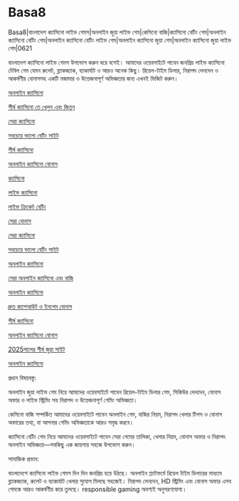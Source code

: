 # Basa8
Basa8|বাংলাদেশ ক্যাসিনো লাইভ গেমস|অনলাইন জুয়া লাইভ গেম|কেসিনো বাজি|ক্যাসিনো বেটিং গেম|অনলাইন ক্যাসিনো বেটিং গেম|অনলাইন ক্যাসিনো বেটিং লাইভ গেম|অনলাইন ক্যাসিনো জুয়া গেম|অনলাইন ক্যাসিনো জুয়া লাইভ গেম|0621

বাংলাদেশ ক্যাসিনো লাইভ গেমস উপভোগ করুন ঘরে বসেই। আমাদের ওয়েবসাইটে পাবেন জনপ্রিয় লাইভ ক্যাসিনো টেবিল গেম যেমন রুলেট, ব্ল্যাকজ্যাক, ব্যাকার্যাট ও আরও অনেক কিছু। রিয়েল-টাইম ডিলার, নিরাপদ লেনদেন ও আকর্ষণীয় বোনাসসহ একটি মজাদার ও উত্তেজনাপূর্ণ অভিজ্ঞতার জন্য এখনই ভিজিট করুন।

<a href="https://basa8vip.net/">অনলাইন ক্যাসিনো</a>

<a href="https://basa8us.net/">শীর্ষ ক্যাসিনো তে খেলুন এবং জিতুন</a>

<a href="https://basa8vip.com/">সেরা ক্যাসিনো</a>

<a href="https://basa8us.com/">সবচেয়ে ভালো বেটিং সাইট</a>

<a href="https://basa8wap.net/">শীর্ষ ক্যাসিনো</a>

<a href="https://basa8wap.com/">অনলাইন ক্যাসিনো বোনাস</a>

<a href="https://basa8live.com/">ক্যাসিনো</a>

<a href="https://basa8live.net/">লাইভ ক্যাসিনো</a>

<a href="https://basa8uk.com/">লাইভ ক্রিকেট বেটিং</a>

<a href="https://basa8uk.net/">সেরা বোনাস</a>

<a href="https://basa8vip.com/">সেরা ক্যাসিনো</a>

<a href="https://basa8us.com/">সবচেয়ে ভালো বেটিং সাইট</a>

<a href="https://basa8hub.com/">অনলাইন ক্যাসিনো</a>

<a href="https://basa8hub.net/">সেরা অনলাইন ক্যাসিনো এবং বাজি</a>

<a href="https://basa8sx.com/">অনলাইন ক্যাসিনো</a>

<a href="https://basa8sx.net/">দ্রুত ক্যাশআউট ও ইনগেম বোনাস</a>

<a href="https://basa8wap.net/">শীর্ষ ক্যাসিনো</a>

<a href="https://basa8wap.com/">অনলাইন ক্যাসিনো বোনাস</a>

<a href="https://basa8now.com/">2025সালের শীর্ষ জুয়া সাইট</a>

<a href="https://basa8now.net/">অনলাইন ক্যাসিনো </a>

প্রধান বিষয়বস্তু:

অনলাইন জুয়া লাইভ গেম নিয়ে আমাদের ওয়েবসাইটে পাবেন রিয়েল-টাইম ডিলার গেম, সিকিউর লেনদেন, বোনাস অফার ও লাইভ স্ট্রিমিং সহ নিরাপদ ও উত্তেজনাপূর্ণ গেমিং অভিজ্ঞতা।

কেসিনো বাজি সম্পর্কিত আমাদের ওয়েবসাইটে পাবেন অনলাইন গেম, বাজির নিয়ম, নিরাপদ খেলার টিপস ও বোনাস অফারের তথ্য, যা আপনার গেমিং অভিজ্ঞতাকে আরও সমৃদ্ধ করবে।

ক্যাসিনো বেটিং গেম নিয়ে আমাদের ওয়েবসাইটে পাবেন সেরা গেমের তালিকা, খেলার নিয়ম, বোনাস অফার ও নিরাপদ অনলাইন অভিজ্ঞতা—সবকিছু এক জায়গায় সহজে উপভোগ করুন।

সামাজিক প্রভাব:

বাংলাদেশে ক্যাসিনো লাইভ গেমস দিন দিন জনপ্রিয় হয়ে উঠছে। অনলাইন প্ল্যাটফর্মে রিয়েল টাইম ডিলারের মাধ্যমে ব্ল্যাকজ্যাক, রুলেট ও ব্যাকার্যাট খেলার সুযোগ মিলছে সহজেই। নিরাপদ লেনদেন, HD স্ট্রিমিং এবং বোনাস অফার এসব গেমকে আরও আকর্ষণীয় করে তুলছে। responsible gaming অবশ্যই অনুসরণযোগ্য।
